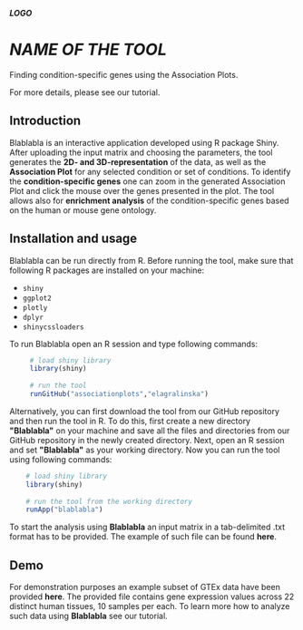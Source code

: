 ***LOGO***

  # ***NAME OF THE TOOL***
  Finding condition-specific genes using the Association Plots.
  
  For more details, please see our tutorial.
  
  
  
  ## Introduction
  Blablabla is an interactive application developed using R package Shiny. After uploading the input matrix and choosing the parameters, the tool generates the **2D- and 3D-representation** of the data, as well as the **Association Plot** for any selected  condition or set of conditions. To identify the **condition-specific genes** one can zoom in the generated Association Plot and click the mouse over the genes presented in the plot. The tool allows also for **enrichment analysis** of the condition-specific genes based on the human or mouse gene ontology.
  
  
  
  ## Installation and usage
  Blablabla can be run directly from R. Before running the tool, make sure that following R packages are installed on your machine:
  - `shiny`
  - `ggplot2`
  - `plotly`
  - `dplyr`
  - `shinycssloaders`
  
  
  
  To run Blablabla open an R session and type following commands:
 ```R
      # load shiny library
      library(shiny)
      
      # run the tool
      runGitHub("associationplots","elagralinska")  
 ```
 
  
  Alternatively, you can first download the tool from our GitHub repository and then run the tool in R. To do this, first create a new directory **"Blablabla"** on your machine and save all the files and directories from our GitHub repository in the newly created directory. Next, open an R session and set **"Blablabla"** as your working directory. Now you can run the tool using following commands:
  
  ```R
      # load shiny library
      library(shiny)
      
      # run the tool from the working directory
      runApp("blablabla")
  ```
  To start the analysis using **Blablabla** an input matrix in a tab-delimited .txt format has to be provided. The example of such file can be found **here**.
  
  ## Demo
  
  For demonstration purposes an example subset of GTEx data have been provided **here**. The provided file contains gene expression values across 22 distinct human tissues, 10 samples per each. To learn more how to analyze such data using **Blablabla** see our tutorial. 
